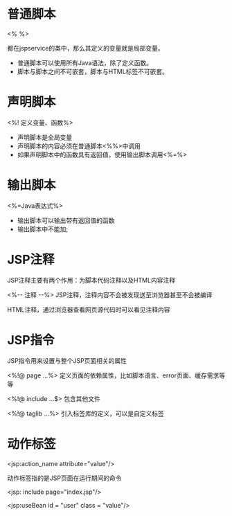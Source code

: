 # 普通脚本

<%     %>

都在jspservice的类中，那么其定义的变量就是局部变量。

- 普通脚本可以使用所有Java语法，除了定义函数。
- 脚本与脚本之间不可嵌套，脚本与HTML标签不可嵌套。



# 声明脚本

<%! 定义变量、函数%>

- 声明脚本是全局变量
-  声明脚本的内容必须在普通脚本<%%>中调用
- 如果声明脚本中的函数具有返回值，使用输出脚本调用<%=%>



# 输出脚本

<%=Java表达式%>

- 输出脚本可以输出带有返回值的函数
- 输出脚本中不能加;



# JSP注释

JSP注释主要有两个作用：为脚本代码注释以及HTML内容注释

<%-- 注释 --%>   JSP注释，注释内容不会被发现送至浏览器甚至不会被编译

<!-- 注释 -->  HTML注释，通过浏览器查看网页源代码时可以看见注释内容



# JSP指令

JSP指令用来设置与整个JSP页面相关的属性

<%!@ page ...%> 定义页面的依赖属性，比如脚本语言、error页面、缓存需求等等

<%!@ include ...$> 包含其他文件

<%!@ taglib ...%> 引入标签库的定义，可以是自定义标签



# 动作标签

<jsp:action_name attribute="value"/>

动作标签指的是JSP页面在运行期间的命令

<jsp: include page="index.jsp"/>

<jsp:useBean id = "user" class = "value"/>